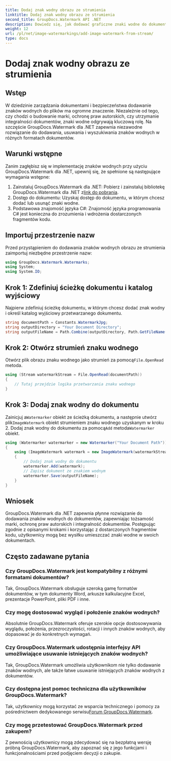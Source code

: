```yaml
---
title: Dodaj znak wodny obrazu ze strumienia
linktitle: Dodaj znak wodny obrazu ze strumienia
second_title: GroupDocs.Watermark API .NET
description: Dowiedz się, jak dodawać graficzne znaki wodne do dokumentów przy użyciu programu GroupDocs.Watermark dla platformy .NET. Postępuj zgodnie z naszym przewodnikiem krok po kroku, aby uzyskać bezproblemową integrację znaku wodnego.
weight: 12
url: /pl/net/image-watermarkings/add-image-watermark-from-stream/
type: docs
---
```

# Dodaj znak wodny obrazu ze strumienia

## Wstęp
W dziedzinie zarządzania dokumentami i bezpieczeństwa dodawanie znaków wodnych do plików ma ogromne znaczenie. Niezależnie od tego, czy chodzi o budowanie marki, ochronę praw autorskich, czy utrzymanie integralności dokumentów, znaki wodne odgrywają kluczową rolę. Na szczęście GroupDocs.Watermark dla .NET zapewnia niezawodne rozwiązanie do dodawania, usuwania i wyszukiwania znaków wodnych w różnych formatach dokumentów.
## Warunki wstępne
Zanim zagłębisz się w implementację znaków wodnych przy użyciu GroupDocs.Watermark dla .NET, upewnij się, że spełnione są następujące wymagania wstępne:
1.  Zainstaluj GroupDocs.Watermark dla .NET: Pobierz i zainstaluj bibliotekę GroupDocs.Watermark dla .NET z[link do pobrania](https://releases.groupdocs.com/Watermark/net/).
2. Dostęp do dokumentu: Uzyskaj dostęp do dokumentu, w którym chcesz dodać lub usunąć znaki wodne.
3. Podstawowa znajomość języka C#: Znajomość języka programowania C# jest konieczna do zrozumienia i wdrożenia dostarczonych fragmentów kodu.

## Importuj przestrzenie nazw
Przed przystąpieniem do dodawania znaków wodnych obrazu ze strumienia zaimportuj niezbędne przestrzenie nazw:
```csharp
using GroupDocs.Watermark.Watermarks;
using System;
using System.IO;
```

## Krok 1: Zdefiniuj ścieżkę dokumentu i katalog wyjściowy
Najpierw zdefiniuj ścieżkę dokumentu, w którym chcesz dodać znak wodny i określ katalog wyjściowy przetwarzanego dokumentu.
```csharp
string documentPath = Constants.WatermarkJpg;
string outputDirectory = "Your Document Directory";
string outputFileName = Path.Combine(outputDirectory, Path.GetFileName(documentPath));
```
## Krok 2: Otwórz strumień znaku wodnego
 Otwórz plik obrazu znaku wodnego jako strumień za pomocą`File.OpenRead` metoda.
```csharp
using (Stream watermarkStream = File.OpenRead(documentPath))
{
    // Tutaj przejdzie logika przetwarzania znaku wodnego
}
```
## Krok 3: Dodaj znak wodny do dokumentu
 Zainicjuj a`Watermarker` obiekt ze ścieżką dokumentu, a następnie utwórz plik`ImageWatermark` obiekt strumieniem znaku wodnego uzyskanym w kroku 2. Dodaj znak wodny do dokumentu za pomocą`Add` metoda`Watermarker` obiekt.
```csharp
using (Watermarker watermarker = new Watermarker("Your Document Path"))
{
    using (ImageWatermark watermark = new ImageWatermark(watermarkStream))
    {
        // Dodaj znak wodny do dokumentu
        watermarker.Add(watermark);
        // Zapisz dokument ze znakiem wodnym
        watermarker.Save(outputFileName);
    }
}
```

## Wniosek
GroupDocs.Watermark dla .NET zapewnia płynne rozwiązanie do dodawania znaków wodnych do dokumentów, zapewniając tożsamość marki, ochronę praw autorskich i integralność dokumentów. Postępując zgodnie z opisanymi krokami i korzystając z dostarczonych fragmentów kodu, użytkownicy mogą bez wysiłku umieszczać znaki wodne w swoich dokumentach.
## Często zadawane pytania
### Czy GroupDocs.Watermark jest kompatybilny z różnymi formatami dokumentów?
Tak, GroupDocs.Watermark obsługuje szeroką gamę formatów dokumentów, w tym dokumenty Word, arkusze kalkulacyjne Excel, prezentacje PowerPoint, pliki PDF i inne.
### Czy mogę dostosować wygląd i położenie znaków wodnych?
Absolutnie GroupDocs.Watermark oferuje szerokie opcje dostosowywania wyglądu, położenia, przezroczystości, rotacji i innych znaków wodnych, aby dopasować je do konkretnych wymagań.
### Czy GroupDocs.Watermark udostępnia interfejsy API umożliwiające usuwanie istniejących znaków wodnych?
Tak, GroupDocs.Watermark umożliwia użytkownikom nie tylko dodawanie znaków wodnych, ale także łatwe usuwanie istniejących znaków wodnych z dokumentów.
### Czy dostępna jest pomoc techniczna dla użytkowników GroupDocs.Watermark?
 Tak, użytkownicy mogą korzystać ze wsparcia technicznego i pomocy za pośrednictwem dedykowanego serwisu[Forum GroupDocs.Watermark](https://forum.groupdocs.com/c/watermark/19).
### Czy mogę przetestować GroupDocs.Watermark przed zakupem?
Z pewnością użytkownicy mogą zdecydować się na bezpłatną wersję próbną GroupDocs.Watermark, aby zapoznać się z jego funkcjami i funkcjonalnościami przed podjęciem decyzji o zakupie.